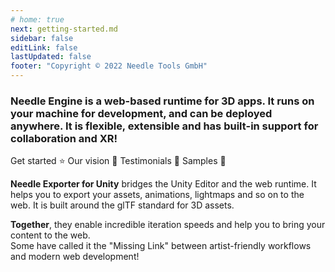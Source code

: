 ```yaml
---
# home: true
next: getting-started.md
sidebar: false
editLink: false
lastUpdated: false
footer: "Copyright © 2022 Needle Tools GmbH"
---
```



### **Needle Engine** is a web-based runtime for 3D apps. It runs on your machine for development, and can be deployed anywhere. It is flexible, extensible and has built-in support for collaboration and XR! 

<actiongroup>
    <action href="getting-started">
    Get started ⭐
    </action>
    <action href="vision">
    Our vision 🔮
    </action>
    <action href="testimonials">
    Testimonials 💬
    </action>
    <action href="samples-and-modules">
    Samples 👀
    </action>
</actiongroup>

**Needle Exporter for Unity** bridges the Unity Editor and the web runtime. It helps you to export your assets, animations, lightmaps and so on to the web. It is built around the glTF standard for 3D assets.  

**Together**, they enable incredible iteration speeds and help you to bring your content to the web.  
Some have called it the "Missing Link" between artist-friendly workflows and modern web development!


<video-embed src="https://user-images.githubusercontent.com/5083203/186121100-b02a83ef-a5df-42f9-a694-c445f1d82b81.mp4" />
 

<copyright></copyright>
